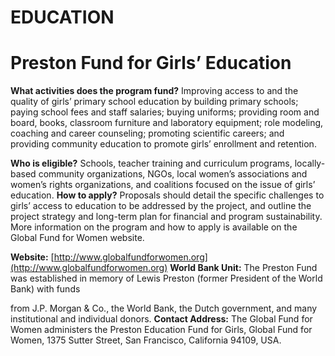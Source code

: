 # EDUCATION

# Preston Fund for Girls’ Education

**What activities does the program fund?** Improving access to
and the quality of girls’ primary school education by building
primary schools; paying school fees and staff salaries; buying
uniforms; providing room and board, books, classroom furniture
and laboratory equipment; role modeling, coaching and career
counseling; promoting scientific careers; and providing community
education to promote girls’ enrollment and retention.

**Who is eligible?** Schools, teacher training and curriculum
programs, locally-based community organizations, NGOs, local
women’s associations and women’s rights organizations, and
coalitions focused on the issue of girls’ education.
**How to apply?** Proposals should detail the specific challenges to
girls’ access to education to be addressed by the project, and outline
the project strategy and long-term plan for financial and program
sustainability. More information on the program and how to apply is
available on the Global Fund for Women website.

**Website:** [http://www.globalfundforwomen.org](http://www.globalfundforwomen.org)
**World Bank Unit:** The Preston Fund was established in memory
of Lewis Preston (former President of the World Bank) with funds


from J.P. Morgan & Co., the World Bank, the Dutch government,
and many institutional and individual donors.
**Contact Address:** The Global Fund for Women administers the
Preston Education Fund for Girls, Global Fund for Women, 1375
Sutter Street, San Francisco, California 94109, USA.

